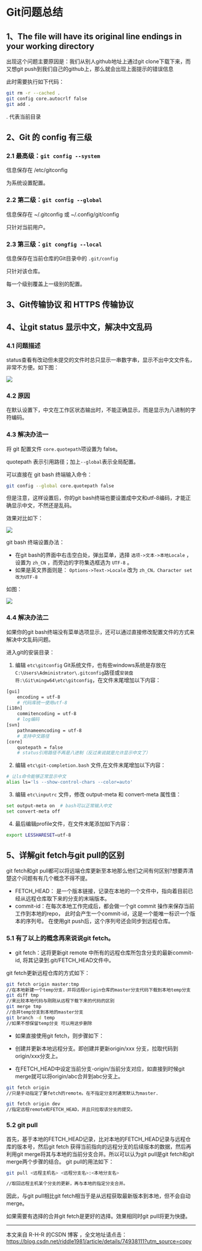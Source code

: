 # Git问题总结

## 1、The file will have its original line endings in your working directory

出现这个问题主要原因是：我们从别人github地址上通过git clone下载下来，而又想git push到我们自己的github上，那么就会出现上面提示的错误信息

此时需要执行如下代码：
```bash
git rm -r --cached .
git config core.autocrlf false
git add .
```
. 代表当前目录

## 2、Git 的 config 有三级

### 2.1 最高级：`git config --system`

信息保存在 /etc/gitconfig

为系统设置配置。

### 2.2 第二级：`git config --global`

信息保存在 ~/.gitconfig 或 ~/.config/git/config

只针对当前用户。

### 2.3 第三级：`git congfig --local`

信息保存在当前仓库的Git目录中的 `.git/config`

只针对该仓库。

每一个级别覆盖上一级别的配置。

## 3、Git传输协议 和 HTTPS 传输协议

## 4、让git status 显示中文，解决中文乱码

### 4.1 问题描述

status查看有改动但未提交的文件时总只显示一串数字串，显示不出中文文件名，非常不方便。如下图： 

![](./pic/status-dig.jpg)

### 4.2 原因

  在默认设置下，中文在工作区状态输出时，不能正确显示，而是显示为八进制的字符编码。

### 4.3 解决办法一

将 git 配置文件 `core.quotepath`项设置为 false。 

quotepath 表示引用路径；加上`--global`表示全局配置。

可以直接在 git bash 终端输入命令：

```bash
git config --global core.quotepath false
```

但是注意，这样设置后，你的git bash终端也要设置成中文和utf-8编码，才能正确显示中文，不然还是乱码。

效果对比如下：

![](./pic/git-utf8.jpg)

git bash 终端设置办法：

- 在git bash的界面中右击空白处，弹出菜单，选择 `选项->文本->本地Locale` ，设置为 `zh_CN` ，而旁边的字符集选框选为 `UTF-8` 。
- 如果是英文界面则是： 
  `Options->Text->Locale` 改为 `zh_CN，Character set改为UTF-8`

如图：

![](./pic/git-zh-utf8.jpg)

### 4.4 解决办法二

如果你的git bash终端没有菜单选项显示，还可以通过直接修改配置文件的方式来解决中文乱码问题。

进入git的安装目录：

1. 编辑 `etc\gitconfig` Git系统文件，也有些windows系统是存放在`C:\Users\Administrator\.gitconfig`路径或`安装盘符:\Git\mingw64\etc\gitconfig`，在文件末尾增加以下内容：

```bash
[gui]  
    encoding = utf-8  
    # 代码库统一使用utf-8  
[i18n]  
    commitencoding = utf-8  
    # log编码  
[svn]  
    pathnameencoding = utf-8  
    # 支持中文路径  
[core]
    quotepath = false 
    # status引用路径不再是八进制（反过来说就是允许显示中文了）
```

2. 编辑 `etc\git-completion.bash` 文件,在文件末尾增加以下内容：

```bash
# 让ls命令能够正常显示中文
alias ls='ls --show-control-chars --color=auto' 
```

3. 编辑 `etc\inputrc` 文件，修改 output-meta 和 convert-meta 属性值：

```bash
set output-meta on  # bash可以正常输入中文  
set convert-meta off  
```

4. 最后编辑profile文件，在文件末尾添加如下内容：

```bash
export LESSHARESET=utf-8
```

   ## 5、详解git fetch与git pull的区别

git fetch和git pull都可以将远端仓库更新至本地那么他们之间有何区别?想要弄清楚这个问题有有几个概念不得不提。

- FETCH_HEAD： 是一个版本链接，记录在本地的一个文件中，指向着目前已经从远程仓库取下来的分支的末端版本。
- commit-id：在每次本地工作完成后，都会做一个git commit 操作来保存当前工作到本地的repo， 此时会产生一个commit-id，这是一个能唯一标识一个版本的序列号。 在使用git push后，这个序列号还会同步到远程仓库。

### 5.1 有了以上的概念再来说说git fetch。

- git fetch：这将更新git remote 中所有的远程仓库所包含分支的最新commit-id, 将其记录到.git/FETCH_HEAD文件中。

git fetch更新远程仓库的方式如下：

```bash
git fetch origin master:tmp 
//在本地新建一个temp分支，并将远程origin仓库的master分支代码下载到本地temp分支
git diff tmp 
//来比较本地代码与刚刚从远程下载下来的代码的区别
git merge tmp
//合并temp分支到本地的master分支
git branch -d temp
//如果不想保留temp分支 可以用这步删除
```

- 如果直接使用git fetch，则步骤如下：

- 创建并更新本地远程分支。即创建并更新origin/xxx 分支，拉取代码到origin/xxx分支上。
- 在FETCH_HEAD中设定当前分支-origin/当前分支对应，如直接到时候git merge就可以将origin/abc合并到abc分支上。

```bash
git fetch origin
//只是手动指定了要fetch的remote。在不指定分支时通常默认为master.
```

```bash
git fetch origin dev
//指定远程remote和FETCH_HEAD，并且只拉取该分支的提交。
```

### 5.2 git pull

首先，基于本地的FETCH_HEAD记录，比对本地的FETCH_HEAD记录与远程仓库的版本号，然后git fetch 获得当前指向的远程分支的后续版本的数据，然后再利用git merge将其与本地的当前分支合并。所以可以认为git pull是git fetch和git merge两个步骤的结合。 
git pull的用法如下：

```bash
git pull <远程主机名> <远程分支名>:<本地分支名>

//取回远程主机某个分支的更新，再与本地的指定分支合并。
```

因此，与git pull相比git fetch相当于是从远程获取最新版本到本地，但不会自动merge。

如果需要有选择的合并git fetch是更好的选择。效果相同时git pull将更为快捷。

------

本文来自 R-H-R 的CSDN 博客 ，全文地址请点击：https://blog.csdn.net/riddle1981/article/details/74938111?utm_source=copy 

